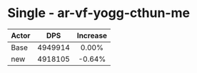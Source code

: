 # Single - ar-vf-yogg-cthun-me
| Actor | DPS | Increase |
|---|:---:|:---:|
|Base|4949914|0.00%|
|new|4918105|-0.64%|
